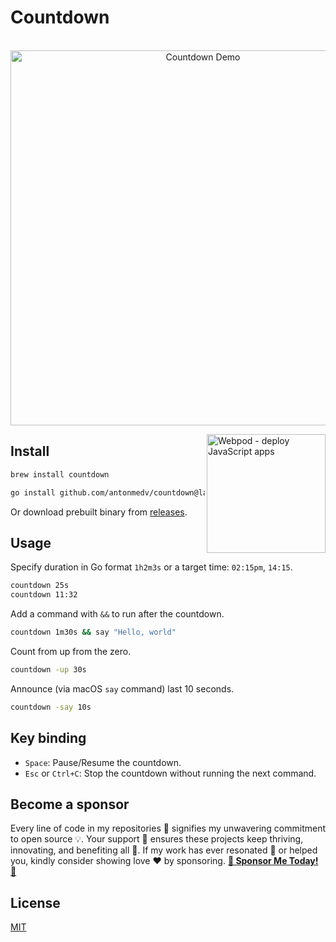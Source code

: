 # Countdown

<p align="center">
  <br>
  <img src="demo.gif" width="600" alt="Countdown Demo">
  <br>
</p>

<a href="https://webpod.dev/?from=countdown"><img src="https://webpod.dev/img/banner.png" alt="Webpod - deploy JavaScript apps" width="190" align="right"></a>

## Install

```sh
brew install countdown
```

```sh
go install github.com/antonmedv/countdown@latest
```

Or download prebuilt binary from [releases](https://github.com/antonmedv/countdown/releases).

## Usage

Specify duration in Go format `1h2m3s` or a target time: `02:15pm`, `14:15`.

```sh
countdown 25s
countdown 11:32
```

Add a command with `&&` to run after the countdown.

```sh
countdown 1m30s && say "Hello, world"
```

Count from up from the zero.

```sh
countdown -up 30s
```

Announce (via macOS `say` command) last 10 seconds.

```sh
countdown -say 10s
```

## Key binding

- `Space`: Pause/Resume the countdown.
- `Esc` or `Ctrl+C`: Stop the countdown without running the next command.

## Become a sponsor

Every line of code in my repositories 📖 signifies my unwavering commitment to open source 💡. Your support 🤝 ensures
these projects keep thriving, innovating, and benefiting all 💼. If my work has ever resonated 🎵 or helped you, kindly
consider showing love ❤️ by sponsoring. [**🚀 Sponsor Me Today! 🚀**](https://github.com/sponsors/antonmedv)

## License

[MIT](LICENSE)
